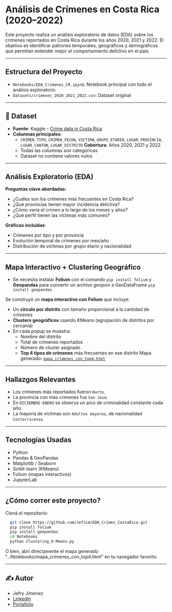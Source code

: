 #  Análisis de Crímenes en Costa Rica (2020–2022)

Este proyecto realiza un análisis exploratorio de datos (EDA) sobre los crímenes reportados en Costa Rica durante los años 2020, 2021 y 2022. El objetivo es identificar patrones temporales, geográficos y demográficos que permitan entender mejor el comportamiento delictivo en el país.

---

## Estructura del Proyecto

- `Notebooks/EDA_Crimenes_CR.ipynb`: Notebook principal con todo el análisis exploratorio.
- `Datasets/crimenes_2020_2021_2022.csv`: Dataset original 

---

## 📌 Dataset

- **Fuente**: Kaggle – [Crime data in Costa Rica](https://www.kaggle.com/datasets/isaacpm21/crime-data-in-costa-rica-years-2020-to-2022)
- **Columnas principales**:
  - `CRIMEN_TIPO`, `CRIMEN_FECHA`, `VICTIMA_GRUPO_ETARIO`, `LUGAR_PROVINCIA`, `LUGAR_CANTON`, `LUGAR_DISTRITO`
  **Cobertura**: Años 2020, 2021 y 2022
  - Todas las columnas son categóricas
  - Dataset no contiene valores nulos

---

## Análisis Exploratorio (EDA)

**Preguntas clave abordadas:**

- ¿Cuáles son los crímenes más frecuentes en Costa Rica?
- ¿Qué provincias tienen mayor incidencia delictiva?
- ¿Cómo varía el crimen a lo largo de los meses y años?
- ¿Qué perfil tienen las víctimas más comunes?

**Gráficas incluidas**:
- Crímenes por tipo y por provincia
- Evolución temporal de crímenes por mes/año
- Distribución de víctimas por grupo etario y nacionalidad

---

## Mapa Interactivo + Clustering Geográfico

- Se necesita instalar **Folium** con el comando `pip install folium` y **Geopandas** para convertir un archivo geojson a GeoDataFrame `pip install geopandas`

Se construyó un **mapa interactivo con Folium** que incluye:
- Un **círculo por distrito** con tamaño proporcional a la cantidad de crímenes
- **Clusters geográficos** usando KMeans (agrupación de distritos por cercanía)
- En cada popup se muestra:
  - Nombre del distrito
  - Total de crímenes reportados
  - Número de cluster asignado
  - **Top 4 tipos de crímenes** más frecuentes en ese distrito
  Mapa generado: [`mapa_crimenes_con_top4.html`](../Notebooks/mapa_crimenes_con_top4.html)

---

## Hallazgos Relevantes

- Los crímenes más reportados fueron `Hurto`.
- La provincia con más crímenes fue `San José`.
- En `DICIEMBRE-ENERO` se observa un pico de criminalidad constante cada año.
- La mayoría de víctimas son `Adultos mayores`, de nacionalidad `Costarricense`.

---

## Tecnologías Usadas

- Python
- Pandas & GeoPandas
- Matplotlib / Seaborn
- Scikit-learn (KMeans)
- Folium (mapas interactivos)
- JupyterLab

---

## ¿Cómo correr este proyecto?

Cloná el repositorio:
```bash
  git clone https://github.com/JefJim/EDA_Crimes_CostaRica.git
  pip install folium
  pip install geopandas
  cd Notebooks
  python Clustering_K-Means.py
```

O bien, abrí directamente el mapa generado "../Notebooks/mapa_crimenes_con_top4.html" en tu navegador favorito.

---

## ✍️ Autor

- Jefry Jiménez  
- [LinkedIn](https://www.linkedin.com/in/jefry-jim%C3%A9nez-rocha-881b171b9/)  
- [Portafolio](https://github.com/JefJim)

